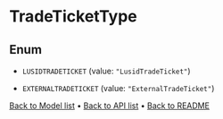 

# TradeTicketType

## Enum


* `LUSIDTRADETICKET` (value: `"LusidTradeTicket"`)

* `EXTERNALTRADETICKET` (value: `"ExternalTradeTicket"`)



[Back to Model list](../README.md#documentation-for-models) &#8226; [Back to API list](../README.md#documentation-for-api-endpoints) &#8226; [Back to README](../README.md)


